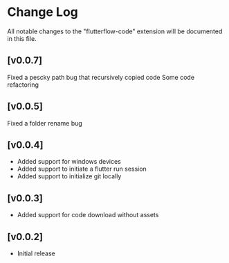 # Change Log

All notable changes to the "flutterflow-code" extension will be documented in this file.

## [v0.0.7]
Fixed a pescky path bug that recursively copied code
Some code refactoring
## [v0.0.5]
Fixed a folder rename bug
## [v0.0.4]

- Added support for windows devices
- Added support to initiate a flutter run session 
- Added support to initialize git locally
## [v0.0.3]

- Added support for code download without assets
## [v0.0.2]

- Initial release